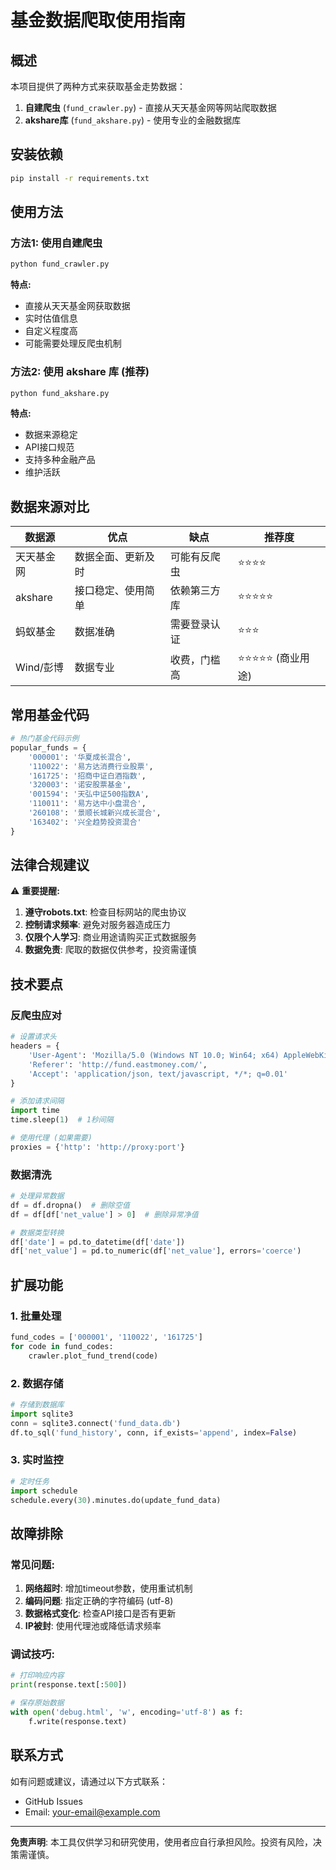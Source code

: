 # 基金数据爬取使用指南

## 概述
本项目提供了两种方式来获取基金走势数据：
1. **自建爬虫** (`fund_crawler.py`) - 直接从天天基金网等网站爬取数据
2. **akshare库** (`fund_akshare.py`) - 使用专业的金融数据库

## 安装依赖

```bash
pip install -r requirements.txt
```

## 使用方法

### 方法1: 使用自建爬虫

```bash
python fund_crawler.py
```

**特点:**
- 直接从天天基金网获取数据
- 实时估值信息
- 自定义程度高
- 可能需要处理反爬虫机制

### 方法2: 使用 akshare 库 (推荐)

```bash
python fund_akshare.py
```

**特点:**
- 数据来源稳定
- API接口规范
- 支持多种金融产品
- 维护活跃

## 数据来源对比

| 数据源 | 优点 | 缺点 | 推荐度 |
|--------|------|------|--------|
| 天天基金网 | 数据全面、更新及时 | 可能有反爬虫 | ⭐⭐⭐⭐ |
| akshare | 接口稳定、使用简单 | 依赖第三方库 | ⭐⭐⭐⭐⭐ |
| 蚂蚁基金 | 数据准确 | 需要登录认证 | ⭐⭐⭐ |
| Wind/彭博 | 数据专业 | 收费，门槛高 | ⭐⭐⭐⭐⭐ (商业用途) |

## 常用基金代码

```python
# 热门基金代码示例
popular_funds = {
    '000001': '华夏成长混合',
    '110022': '易方达消费行业股票', 
    '161725': '招商中证白酒指数',
    '320003': '诺安股票基金',
    '001594': '天弘中证500指数A',
    '110011': '易方达中小盘混合',
    '260108': '景顺长城新兴成长混合',
    '163402': '兴全趋势投资混合'
}
```

## 法律合规建议

⚠️ **重要提醒:**

1. **遵守robots.txt**: 检查目标网站的爬虫协议
2. **控制请求频率**: 避免对服务器造成压力
3. **仅限个人学习**: 商业用途请购买正式数据服务
4. **数据免责**: 爬取的数据仅供参考，投资需谨慎

## 技术要点

### 反爬虫应对
```python
# 设置请求头
headers = {
    'User-Agent': 'Mozilla/5.0 (Windows NT 10.0; Win64; x64) AppleWebKit/537.36',
    'Referer': 'http://fund.eastmoney.com/',
    'Accept': 'application/json, text/javascript, */*; q=0.01'
}

# 添加请求间隔
import time
time.sleep(1)  # 1秒间隔

# 使用代理 (如果需要)
proxies = {'http': 'http://proxy:port'}
```

### 数据清洗
```python
# 处理异常数据
df = df.dropna()  # 删除空值
df = df[df['net_value'] > 0]  # 删除异常净值

# 数据类型转换
df['date'] = pd.to_datetime(df['date'])
df['net_value'] = pd.to_numeric(df['net_value'], errors='coerce')
```

## 扩展功能

### 1. 批量处理
```python
fund_codes = ['000001', '110022', '161725']
for code in fund_codes:
    crawler.plot_fund_trend(code)
```

### 2. 数据存储
```python
# 存储到数据库
import sqlite3
conn = sqlite3.connect('fund_data.db')
df.to_sql('fund_history', conn, if_exists='append', index=False)
```

### 3. 实时监控
```python
# 定时任务
import schedule
schedule.every(30).minutes.do(update_fund_data)
```

## 故障排除

### 常见问题:
1. **网络超时**: 增加timeout参数，使用重试机制
2. **编码问题**: 指定正确的字符编码 (utf-8)
3. **数据格式变化**: 检查API接口是否有更新
4. **IP被封**: 使用代理池或降低请求频率

### 调试技巧:
```python
# 打印响应内容
print(response.text[:500])

# 保存原始数据
with open('debug.html', 'w', encoding='utf-8') as f:
    f.write(response.text)
```

## 联系方式

如有问题或建议，请通过以下方式联系：
- GitHub Issues
- Email: your-email@example.com

---

**免责声明**: 本工具仅供学习和研究使用，使用者应自行承担风险。投资有风险，决策需谨慎。

